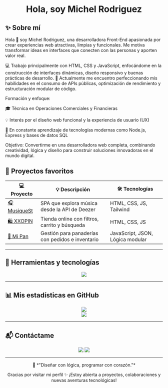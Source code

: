 <h1 align="center"> Hola, soy Michel Rodriguez </h1>


## ✨ Sobre mí

Hola 👋 soy Michel Rodriguez, una desarrolladora Front-End apasionada por crear experiencias web atractivas, limpias y funcionales. Me motiva transformar ideas en interfaces que conecten con las personas y aporten valor real.

💻 Trabajo principalmente con HTML, CSS y JavaScript, enfocándome en la construcción de interfaces dinámicas, diseño responsivo y buenas prácticas de desarrollo.
🔗 Actualmente me encuentro perfeccionando mis habilidades en el consumo de APIs públicas, optimización de rendimiento y estructuración modular de código.

Formación y enfoque:

🎓 Técnica en Operaciones Comerciales y Financieras

💡 Interés por el diseño web funcional y la experiencia de usuario (UX)

🚀 En constante aprendizaje de tecnologías modernas como Node.js, Express y bases de datos SQL

Objetivo: Convertirme en una desarrolladora web completa, combinando creatividad, lógica y diseño para construir soluciones innovadoras en el mundo digital.
## 🌟 Proyectos favoritos

| 💻 Proyecto | 💡 Descripción | 🛠️ Tecnologías |
|------------|----------------|----------------|
| [🎧 MusiqueSt](https://github.com/michelrodriguez05/musiquest) | SPA que explora música desde la API de Deezer | HTML, CSS, JS, Tailwind |
| [🛍️ XXOPIN](https://github.com/michelrodriguez05/xxopin) | Tienda online con filtros, carrito y búsqueda | HTML, CSS, JS |
| [🍞 Mi Pan](https://github.com/michelrodriguez05) | Gestión para panaderías con pedidos e inventario | JavaScript, JSON, Lógica modular |

---

## 🧰 Herramientas y tecnologías

<p align="center">
  <img src="https://skillicons.dev/icons?i=html,css,js,tailwind,github,vscode" />
</p>

---

## 📊 Mis estadísticas en GitHub

<p align="center">
  <img src="https://github-readme-stats.vercel.app/api?username=michelrodriguez05&show_icons=true&theme=calm&hide_border=true&title_color=FF9CA8&icon_color=FF9CA8" />
  <br />
  <img src="https://github-readme-streak-stats.herokuapp.com/?user=michelrodriguez05&theme=calm&hide_border=true&ring=FF9CA8&fire=FF9CA8" />
</p>

---

## 📬 Contáctame

<p align="center">
  <a href="mailto:michelrubio570@gmail.com"><img src="https://img.shields.io/badge/Correo-FF9CA8?style=for-the-badge&logo=gmail&logoColor=white" /></a>
  <a href="https://www.linkedin.com/in/tuusuario/"><img src="https://img.shields.io/badge/LinkedIn-FFC6D0?style=for-the-badge&logo=linkedin&logoColor=white" /></a>
</p>

---

<p align="center">
  🌷 *"Diseñar con lógica, programar con corazón."*
</p>

<p align="center">
  Gracias por visitar mi perfil ✨ ¡Estoy abierta a proyectos, colaboraciones y nuevas aventuras tecnológicas!
</p>
